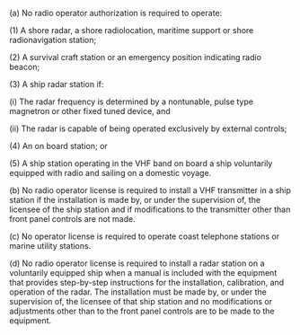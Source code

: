 (a) No radio operator authorization is required to operate:

(1) A shore radar, a shore radiolocation, maritime support or shore radionavigation station;

(2) A survival craft station or an emergency position indicating radio beacon;

(3) A ship radar station if:

(i) The radar frequency is determined by a nontunable, pulse type magnetron or other fixed tuned device, and

(ii) The radar is capable of being operated exclusively by external controls;

(4) An on board station; or
                

(5) A ship station operating in the VHF band on board a ship voluntarily equipped with radio and sailing on a domestic voyage.

(b) No radio operator license is required to install a VHF transmitter in a ship station if the installation is made by, or under the supervision of, the licensee of the ship station and if modifications to the transmitter other than front panel controls are not made.

(c) No operator license is required to operate coast telephone stations or marine utility stations.

(d) No radio operator license is required to install a radar station on a voluntarily equipped ship when a manual is included with the equipment that provides step-by-step instructions for the installation, calibration, and operation of the radar. The installation must be made by, or under the supervision of, the licensee of that ship station and no modifications or adjustments other than to the front panel controls are to be made to the equipment.

